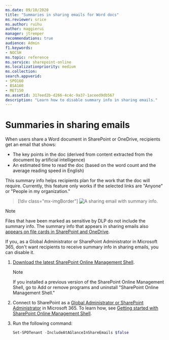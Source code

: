 ```yaml
---
ms.date: 09/10/2020
title: "Summaries in sharing emails for Word docs"
ms.reviewer: srice
ms.author: ruihu
author: maggierui
manager: jtremper
recommendations: true
audience: Admin
f1.keywords:
- NOCSH
ms.topic: reference
ms.service: sharepoint-online
ms.localizationpriority: medium
ms.collection: 
search.appverid:
- SPO160
- BSA160
- MET150
ms.assetid: 317eed2b-d266-4c4c-9a37-1aceed9db567
description: "Learn how to disable summary info in sharing emails."
---
```


# Summaries in sharing emails

When users share a Word document in SharePoint or OneDrive, recipients get an email that shows:

- The key points in the doc (derived from content extracted from the document by artificial intelligence)
- An estimated time to read the doc (based on the word count and the average reading speed in English) 

This summary info helps recipients plan for the work that the doc will require. Currently, this feature only works if the selected links are "Anyone" or "People in my organization."

> [!div class="mx-imgBorder"]
> ![A sharing email with summary info.](media/sharing-email.png)
  
> [!NOTE]
> Files that have been marked as sensitive by DLP do not include the summary info. The summary info that appears in sharing emails also [appears on file cards in SharePoint and OneDrive](https://support.microsoft.com/office/87a23bbc-a516-42e2-a7b6-0ecb8259e026).

If you, as a Global Administrator or SharePoint Administrator in Microsoft 365, don't want recipients to receive summary info in sharing emails, you can disable it. 

1. [Download the latest SharePoint Online Management Shell](https://go.microsoft.com/fwlink/p/?LinkId=255251).

    > [!NOTE]
    > If you installed a previous version of the SharePoint Online Management Shell, go to Add or remove programs and uninstall "SharePoint Online Management Shell."

2. Connect to SharePoint as a [Global Administrator or SharePoint Administrator](./sharepoint-admin-role.md) in Microsoft 365. To learn how, see [Getting started with SharePoint Online Management Shell](/powershell/sharepoint/sharepoint-online/connect-sharepoint-online).
    
3. Run the following command:
    
   ```PowerShell
   Set-SPOTenant -IncludeAtAGlanceInShareEmails $false 
   ```

